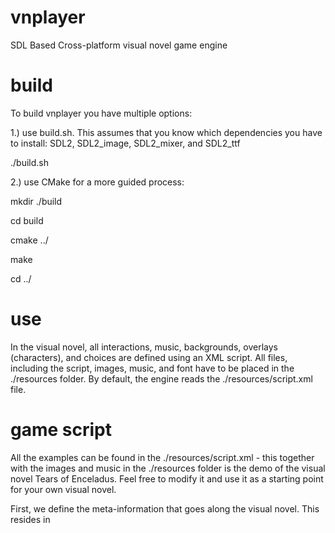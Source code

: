 # vnplayer
SDL Based Cross-platform visual novel game engine

# build

To build vnplayer you have multiple options:

1.) use build.sh. This assumes that you know which dependencies you have to install:
SDL2, SDL2_image, SDL2_mixer, and SDL2_ttf


./build.sh


2.) use CMake for a more guided process:


mkdir ./build

cd build

cmake ../

make

cd ../

# use

In the visual novel, all interactions, music, backgrounds, overlays (characters), and choices are defined using an XML script. All files, including the script, images, music, and font have to be placed in the ./resources folder. By default, the engine reads the ./resources/script.xml file.

# game script

All the examples can be found in the ./resources/script.xml - this together with the images and music in the ./resources folder is the demo of the visual novel Tears of Enceladus. Feel free to modify it and use it as a starting point for your own visual novel.

First, we define the meta-information that goes along the visual novel. This resides in <script> which is the entry object to your visual novel.

```xml
<?xml version="1.0" encoding="utf-8"?>
<script storycode="tears01" version="1">
    <meta>
        <title>Tears of Enceladus Demo</title>
        <author>Milan Kazarka</author>
        <revision>1.0</revision>
        <revision_date>2023-01-01 5:05:29+0200</revision_date>

        <info>Tears of Enceladus - Visual novel by Milan Kazarka</info>
        <website>http://www.vysoko.com/</website>
        <copyright>© 2023 Milan Kazarka</copyright>

    </meta>
```

We use <scope> as a logical grouping of <scenes>. A <scope> is used as an entry point after an in-game decision and on entering a <scope> the player enters the first <scene> in the <scenes> that reside in the scope.

Each <scene> includes a definition of attributes that are being set, the background that's being used, music, layers (there can be a maximum of 6 layers on top of a background), and a list of pages that are where you define the dialogue between the characters. The character assets and how they are placed on the screen are defined per page.

Here is an example of a simple scene without character overlays per page, but just a layer on top of a background and a few lines of dialogue. In this example we do not yet introduce the character, so we keep (character="") undefined. For this scene, we chose to play (GA_100_Dm_DarkShadow_FRK.mp3) as the music track and we set the background to (Enceladus.png).

```xml
<scene id="sce02">
    <musiclist>
        <music filename="GA_100_Dm_DarkShadow_FRK.mp3" forcestart="yes" />
    </musiclist>
    <widgets>
        <image filename="Enceladus.png"/>
        <layers>
            <layer filename="Ashley in pod.png" size="1.0" alignment="center" id="l01" />
        </layers>
        <pages>
            <page character="" text="Suddenly, I feel a tremendous heat coursing through my body."/>
            <page character="" text="It's awakening all of my senses."/>
        </pages>
    </widgets>
</scene>
```

Here is a more complicated scene at the end of which we have some choices. You can only define choices at the end of a <scene> and each choice jumps to a specific <scope>. In this example we also define <overlays> for every page with relative positioning of the overlay defined by (posx="0.25" posy="0.1" width="0.5" height="0.90").

```xml
<scene id="sce_meet01_after_Father_interject02_withHumans01">
    <musiclist>
        <music filename="Modern-Filmscore-Vol.2-Track-1.mp3" forcestart="yes"/>
    </musiclist>
    <widgets>
        <image filename="City Hall Silhouettes.png"/>
            <pages>
                <page character="me" text="Humans?">
                    <overlays>
                        <overlay filename="Neutral_Closed.png" posx="0.25" posy="0.1" width="0.5" height="0.90"/>
                    </overlays>
                </page>
                <page character="me" text="There is a flickering, a movement, shadows on the walls.">
                    <overlays>
                        <overlay filename="Neutral_Closed.png" posx="0.25" posy="0.1" width="0.5" height="0.90"/>
                    </overlays>
                </page>
                ...
            </pages>
        </widgets>

        <choices default="NO">
            <choice message="What are those figures, those living beings?" action="sco_meet01.sco_humans01"/>
            <choice message="I don't care about those other beings." action="sco_meet01.sco_dontcare01"/>
        </choices>
```

